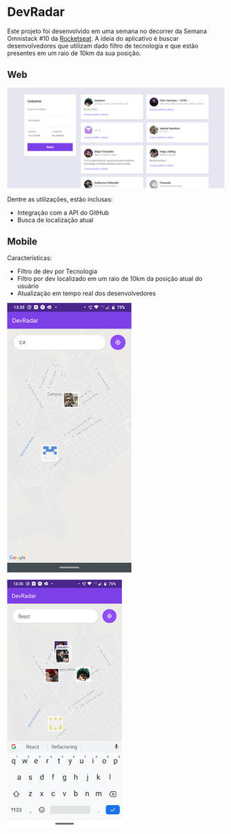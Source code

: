 # DevRadar
Este projeto foi desenvolvido em uma semana no decorrer da Semana Omnistack #10 da [Rocketseat](https://rocketseat.com.br/). 
A ideia do aplicativo é buscar desenvolvedores que utilizam dado filtro de tecnologia e que estão presentes em um raio de 10km da sua posição.

## Web

![Front-end Web](/images/web.png "Front-end Web do DevRadar")

Dentre as utilizações, estão inclusas: 

* Integração com a API do GitHub
* Busca de localização atual

## Mobile

Características: 

* Filtro de dev por Tecnologia
* Filtro por dev localizado em um raio de 10km da posição atual do usuário
* Atualização em tempo real dos desenvolvedores

![Mobile pesquisando React](/images/mobile1.png "Mobile pesquisando React")

![Mobile pesquisando C#](/images/mobile2.png "Mobile pesquisando C#")



